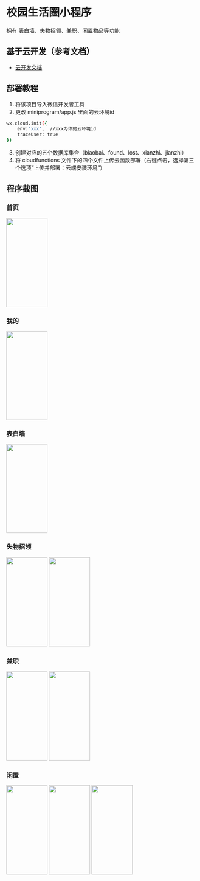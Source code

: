 # 校园生活圈小程序
拥有 表白墙、失物招领、兼职、闲置物品等功能

## 基于云开发（参考文档）
- [云开发文档](https://developers.weixin.qq.com/miniprogram/dev/wxcloud/basis/getting-started.html)

## 部署教程
1. 将该项目导入微信开发者工具
2. 更改 miniprogram/app.js 里面的云环境id
``` bash
wx.cloud.init({
	env:'xxx',  //xxx为你的云环境id
    traceUser: true
})
```
3. 创建对应的五个数据库集合（biaobai、found、lost、xianzhi、jianzhi）
4. 将 cloudfunctions 文件下的四个文件上传云函数部署（右键点击，选择第三个选项“上传并部署：云端安装环境”）

## 程序截图
### 首页
<img src="http://rose-ccc.gitee.io/imgbed/%E6%A0%A1%E5%9B%AD%E7%94%9F%E6%B4%BB%E5%B0%8F%E7%A8%8B%E5%BA%8F/index.png" width = "108px" height = "234px" align=“center”></img>
### 我的
<img src="http://rose-ccc.gitee.io/imgbed/%E6%A0%A1%E5%9B%AD%E7%94%9F%E6%B4%BB%E5%B0%8F%E7%A8%8B%E5%BA%8F/mine.png" width = "108px" height = "234px" align=“center”></img>
### 表白墙
<img src="http://rose-ccc.gitee.io/imgbed/%E6%A0%A1%E5%9B%AD%E7%94%9F%E6%B4%BB%E5%B0%8F%E7%A8%8B%E5%BA%8F/love.png" width = "108px" height = "234px" align=“center”></img>
### 失物招领
<img src="http://rose-ccc.gitee.io/imgbed/%E6%A0%A1%E5%9B%AD%E7%94%9F%E6%B4%BB%E5%B0%8F%E7%A8%8B%E5%BA%8F/lost.png" width = "108px" height = "234px" align=“center”></img>
<img src="http://rose-ccc.gitee.io/imgbed/%E6%A0%A1%E5%9B%AD%E7%94%9F%E6%B4%BB%E5%B0%8F%E7%A8%8B%E5%BA%8F/lostSend.png" width = "108px" height = "234px" align=“center”></img>
### 兼职
<img src="http://rose-ccc.gitee.io/imgbed/%E6%A0%A1%E5%9B%AD%E7%94%9F%E6%B4%BB%E5%B0%8F%E7%A8%8B%E5%BA%8F/work.png" width = "108px" height = "234px" align=“center”></img>
<img src="http://rose-ccc.gitee.io/imgbed/%E6%A0%A1%E5%9B%AD%E7%94%9F%E6%B4%BB%E5%B0%8F%E7%A8%8B%E5%BA%8F/workDetail.png" width = "108px" height = "234px" align=“center”></img>
### 闲置
<img src="http://rose-ccc.gitee.io/imgbed/%E6%A0%A1%E5%9B%AD%E7%94%9F%E6%B4%BB%E5%B0%8F%E7%A8%8B%E5%BA%8F/buy.png" width = "108px" height = "234px" align=“center” />
<img src="http://rose-ccc.gitee.io/imgbed/%E6%A0%A1%E5%9B%AD%E7%94%9F%E6%B4%BB%E5%B0%8F%E7%A8%8B%E5%BA%8F/buySend.png" width = "108px" height = "234px" align=“center” />
<img src="http://rose-ccc.gitee.io/imgbed/%E6%A0%A1%E5%9B%AD%E7%94%9F%E6%B4%BB%E5%B0%8F%E7%A8%8B%E5%BA%8F/buyDetail.png" width = "108px" height = "234px" align=“center” />